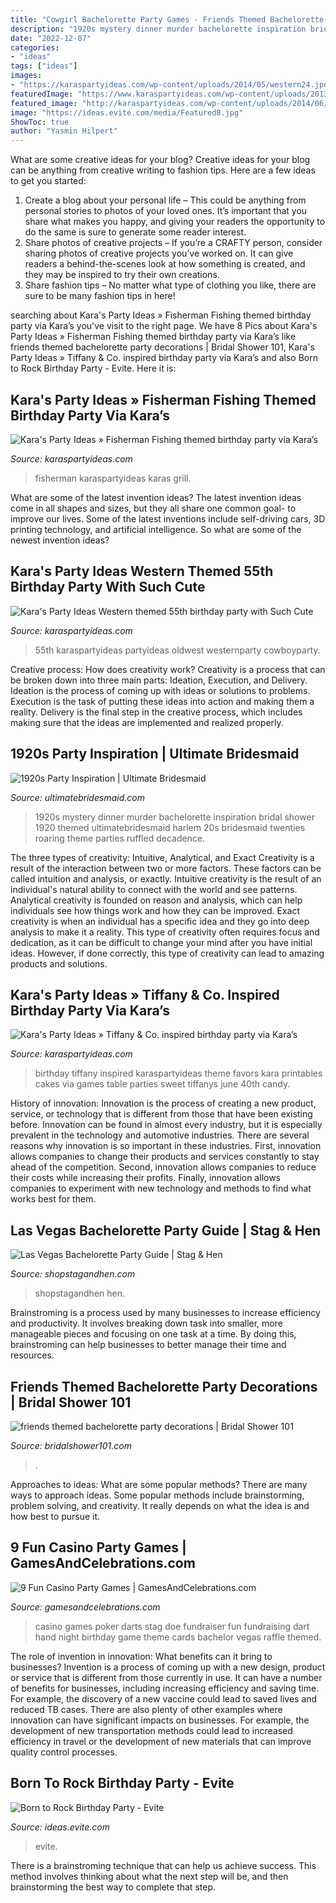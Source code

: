```yaml
---
title: "Cowgirl Bachelorette Party Games - Friends Themed Bachelorette Party Decorations"
description: "1920s mystery dinner murder bachelorette inspiration bridal shower 1920 themed ultimatebridesmaid harlem 20s bridesmaid twenties roaring theme parties ruffled decadence"
date: "2022-12-07"
categories:
- "ideas"
tags: ["ideas"]
images:
- "https://karaspartyideas.com/wp-content/uploads/2014/05/western24.jpeg"
featuredImage: "https://www.karaspartyideas.com/wp-content/uploads/2013/05/Fisherman-Fishing-themed-birthday-party-via-Karas-Party-Ideas-KarasPartyIdeas.com-fishing-boy-dad-themed-birthday-party-idea-fathers-day-ideas-6.jpg"
featured_image: "http://karaspartyideas.com/wp-content/uploads/2014/06/tiffanyandco18.jpg"
image: "https://ideas.evite.com/media/Featured8.jpg"
ShowToc: true
author: "Yasmin Hilpert"
---
```



What are some creative ideas for your blog?
Creative ideas for your blog can be anything from creative writing to fashion tips. Here are a few ideas to get you started: 
1) Create a blog about your personal life – This could be anything from personal stories to photos of your loved ones. It’s important that you share what makes you happy, and giving your readers the opportunity to do the same is sure to generate some reader interest. 
2) Share photos of creative projects – If you’re a CRAFTY person, consider sharing photos of creative projects you’ve worked on. It can give readers a behind-the-scenes look at how something is created, and they may be inspired to try their own creations. 
3) Share fashion tips – No matter what type of clothing you like, there are sure to be many fashion tips in here!

	

		
searching about Kara&#039;s Party Ideas » Fisherman Fishing themed birthday party via Kara’s you've visit to the right page. We have 8 Pics about Kara&#039;s Party Ideas » Fisherman Fishing themed birthday party via Kara’s like friends themed bachelorette party decorations | Bridal Shower 101, Kara&#039;s Party Ideas » Tiffany &amp; Co. inspired birthday party via Kara’s and also Born to Rock Birthday Party - Evite. Here it is:
		
    
## Kara&#039;s Party Ideas » Fisherman Fishing Themed Birthday Party Via Kara’s

<img loading=lazy src="https://www.karaspartyideas.com/wp-content/uploads/2013/05/Fisherman-Fishing-themed-birthday-party-via-Karas-Party-Ideas-KarasPartyIdeas.com-fishing-boy-dad-themed-birthday-party-idea-fathers-day-ideas-6.jpg" onerror="this.onerror=null;this.src='https://tse3.mm.bing.net/th?id=OIP.t1kewt_oa56mfC0rOjld3AHaJ4&amp;pid=15.1';" alt="Kara&#039;s Party Ideas » Fisherman Fishing themed birthday party via Kara’s">

_Source: karaspartyideas.com_

>fisherman karaspartyideas karas grill. 

	

What are some of the latest invention ideas?
The latest invention ideas come in all shapes and sizes, but they all share one common goal- to improve our lives. Some of the latest inventions include self-driving cars, 3D printing technology, and artificial intelligence. So what are some of the newest invention ideas?

    
## Kara&#039;s Party Ideas Western Themed 55th Birthday Party With Such Cute

<img loading=lazy src="https://karaspartyideas.com/wp-content/uploads/2014/05/western24.jpeg" onerror="this.onerror=null;this.src='https://tse3.mm.bing.net/th?id=OIP.3Wm6B4IH4G_C3xmVW-uB2wHaJ3&amp;pid=15.1';" alt="Kara&#039;s Party Ideas Western themed 55th birthday party with Such Cute">

_Source: karaspartyideas.com_

>55th karaspartyideas partyideas oldwest westernparty cowboyparty. 

	

Creative process: How does creativity work?
Creativity is a process that can be broken down into three main parts: Ideation, Execution, and Delivery. Ideation is the process of coming up with ideas or solutions to problems. Execution is the task of putting these ideas into action and making them a reality. Delivery is the final step in the creative process, which includes making sure that the ideas are implemented and realized properly.

    
## 1920s Party Inspiration | Ultimate Bridesmaid

<img loading=lazy src="http://ultimatebridesmaid.com/wp-content/uploads/2012/10/1920s-harlem-bachelorette-party-15.jpg" onerror="this.onerror=null;this.src='https://tse3.mm.bing.net/th?id=OIP.hrgfIgzXKG00eZOGWyWW6AHaLH&amp;pid=15.1';" alt="1920s Party Inspiration | Ultimate Bridesmaid">

_Source: ultimatebridesmaid.com_

>1920s mystery dinner murder bachelorette inspiration bridal shower 1920 themed ultimatebridesmaid harlem 20s bridesmaid twenties roaring theme parties ruffled decadence. 

	

The three types of creativity: Intuitive, Analytical, and Exact
Creativity is a result of the interaction between two or more factors. These factors can be called intuition and analysis, or exactly. Intuitive creativity is the result of an individual's natural ability to connect with the world and see patterns. Analytical creativity is founded on reason and analysis, which can help individuals see how things work and how they can be improved. 
Exact creativity is when an individual has a specific idea and they go into deep analysis to make it a reality. This type of creativity often requires focus and dedication, as it can be difficult to change your mind after you have initial ideas. However, if done correctly, this type of creativity can lead to amazing products and solutions.

    
## Kara&#039;s Party Ideas » Tiffany &amp; Co. Inspired Birthday Party Via Kara’s

<img loading=lazy src="http://karaspartyideas.com/wp-content/uploads/2014/06/tiffanyandco18.jpg" onerror="this.onerror=null;this.src='https://tse1.mm.bing.net/th?id=OIP.pHB5ragEKCjXoOQ2WRZrAgHaLH&amp;pid=15.1';" alt="Kara&#039;s Party Ideas » Tiffany &amp; Co. inspired birthday party via Kara’s">

_Source: karaspartyideas.com_

>birthday tiffany inspired karaspartyideas theme favors kara printables cakes via games table parties sweet tiffanys june 40th candy. 

	

History of innovation:
Innovation is the process of creating a new product, service, or technology that is different from those that have been existing before. Innovation can be found in almost every industry, but it is especially prevalent in the technology and automotive industries. There are several reasons why innovation is so important in these industries. First, innovation allows companies to change their products and services constantly to stay ahead of the competition. Second, innovation allows companies to reduce their costs while increasing their profits. Finally, innovation allows companies to experiment with new technology and methods to find what works best for them.

    
## Las Vegas Bachelorette Party Guide | Stag &amp; Hen

<img loading=lazy src="https://cdn.shopify.com/s/files/1/1374/6221/products/Photo_Tours_-_Las_Vegas_Bachelorette_Party_600x600.jpg?v=1558571056" onerror="this.onerror=null;this.src='https://tse3.mm.bing.net/th?id=OIP.pXyPyWyM0YfkYI8PzsOdugHaHa&amp;pid=15.1';" alt="Las Vegas Bachelorette Party Guide | Stag &amp; Hen">

_Source: shopstagandhen.com_

>shopstagandhen hen. 

	

Brainstroming is a process used by many businesses to increase efficiency and productivity. It involves breaking down task into smaller, more manageable pieces and focusing on one task at a time. By doing this, brainstroming can help businesses to better manage their time and resources.

    
## Friends Themed Bachelorette Party Decorations | Bridal Shower 101

<img loading=lazy src="https://bridalshower101.com/wp-content/uploads/2021/08/106414550_715188235926958_6521193691776851444_n.jpg" onerror="this.onerror=null;this.src='https://tse4.mm.bing.net/th?id=OIP.n9G15_u2hYK9S6RWK_rq3gHaHa&amp;pid=15.1';" alt="friends themed bachelorette party decorations | Bridal Shower 101">

_Source: bridalshower101.com_

>. 

	

Approaches to ideas: What are some popular methods?
There are many ways to approach ideas. Some popular methods include brainstorming, problem solving, and creativity. It really depends on what the idea is and how best to pursue it.

    
## 9 Fun Casino Party Games | GamesAndCelebrations.com

<img loading=lazy src="https://www.gamesandcelebrations.com/wp-content/uploads/2017/12/Casino-Bachelorette-Party-Games.jpg" onerror="this.onerror=null;this.src='https://tse4.mm.bing.net/th?id=OIP.vG_mz0FA3xPVj4HESqM3uAAAAA&amp;pid=15.1';" alt="9 Fun Casino Party Games | GamesAndCelebrations.com">

_Source: gamesandcelebrations.com_

>casino games poker darts stag doe fundraiser fun fundraising dart hand night birthday game theme cards bachelor vegas raffle themed. 

	

The role of invention in innovation: What benefits can it bring to businesses?
Invention is a process of coming up with a new design, product or service that is different from those currently in use. It can have a number of benefits for businesses, including increasing efficiency and saving time. For example, the discovery of a new vaccine could lead to saved lives and reduced TB cases. There are also plenty of other examples where innovation can have significant impacts on businesses. For example, the development of new transportation methods could lead to increased efficiency in travel or the development of new materials that can improve quality control processes.

    
## Born To Rock Birthday Party - Evite

<img loading=lazy src="https://ideas.evite.com/media/Featured8.jpg" onerror="this.onerror=null;this.src='https://tse4.mm.bing.net/th?id=OIP.atGdtSfPazdD5IWlTQnQ7AHaE8&amp;pid=15.1';" alt="Born to Rock Birthday Party - Evite">

_Source: ideas.evite.com_

>evite. 

	

There is a brainstroming technique that can help us achieve success. This method involves thinking about what the next step will be, and then brainstorming the best way to complete that step.

